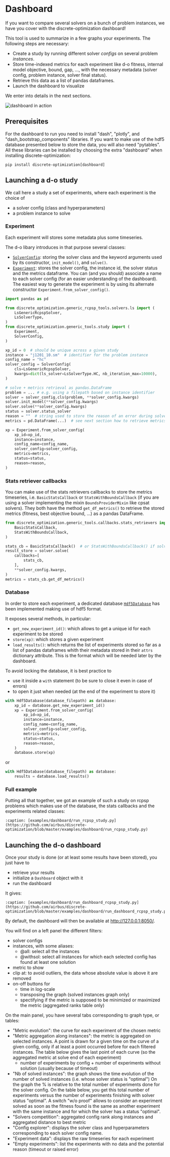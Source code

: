 
# Dashboard

If you want to compare several solvers on a bunch of problem instances, we have you cover with the discrete-optimization dashboard!

This tool is used to summarize in a few graphs your experiments.
The following steps are necessary:
- Create a study by running different solver *configs* on several problem *instances*.
- Store time-indexed metrics for each experiment like d-o fitness, internal model objective, bound, gap, ...,
  with the necessary metadata (solver config, problem instance, solver final status).
- Retrieve this data as a list of pandas dataframes.
- Launch the dashboard to visualize

We enter into details in the next sections.

![dashboard in action](dashboard.gif)

## Prerequisites

For the dashboard to run you need to install "dash", "plotly", and "dash_bootstrap_components" libraries.
If you want to make use of the hdf5 database presented below to store the data, you will also need "pytables".
All these libraries can be installed by choosing the extra "dashboard" when installing discrete-optimization:
```shell
pip install discrete-optimization[dashboard]
```


## Launching a d-o study

We call here a study a set of experiments, where each experiment is the choice of
- a solver config (class and hyperparameters)
- a problem instance to solve

### Experiment
Each experiment will stores some metadata plus some timeseries.

The d-o libary introduces in that purpose several classes:
- [`SolverConfig`](api/discrete_optimization.generic_tools.study.rst#discrete_optimization.generic_tools.study.experiment.SolverConfig):
storing the solver class and the keyword arguments used by its constructor, `init_model()`, and `solve()`.
- [`Experiment`](api/discrete_optimization.generic_tools.study.rst#discrete_optimization.generic_tools.study.experiment.Experiment):
stores the solver config, the instance id, the solver status and the metrics dataframe. You can (and you should) associate a name to
each solver config (for an easier understanding of the dashboard). The easiest way to generate the experiment is by using its alternate constructor
`Experiment.from_solver_config()`.

```python
import pandas as pd

from discrete_optimization.generic_rcpsp_tools.solvers.ls import (
    LsGenericRcpspSolver,
    LsSolverType,
)
from discrete_optimization.generic_tools.study import (
    Experiment,
    SolverConfig,
)

xp_id = 0  # should be unique across a given study
instance = "j1201_10.sm"  # identifier for the problem instance
config_name = "hc"
solver_config = SolverConfig(
    cls=LsGenericRcpspSolver,
    kwargs=dict(ls_solver=LsSolverType.HC, nb_iteration_max=10000),
)

# solve + metrics retrieval as pandas.DataFrame
problem = ... # e.g. using a filepath based on instance identifier
solver = solver_config.cls(problem, **solver_config.kwargs)
solver.init_model(**solver_config.kwargs)
solver.solve(**solver_config.kwargs)
status = solver.status_solver
reason = ""  # string used to store the reason of an error during solve
metrics = pd.DataFrame(...)  # see next section how to retrieve metrics

xp = Experiment.from_solver_config(
    xp_id=xp_id,
    instance=instance,
    config_name=config_name,
    solver_config=solver_config,
    metrics=metrics,
    status=status,
    reason=reason,
)
```

### Stats retriever callbacks
You can make use of the stats retrievers callbacks to store the metrics timeseries, i.e. `BasicStatsCallback` or
`StatsWithBoundsCallback` (if you are using a solver implementing the mixin `BoundsProviderMixin` like cpsat solvers).
They both have the method `get_df_metrics()` to retrieve the stored metrics (fitness, best objective bound, ...) as a pandas
DataFrame.

```python
from discrete_optimization.generic_tools.callbacks.stats_retrievers import (
    BasicStatsCallback,
    StatsWithBoundsCallback,
)

stats_cb = BasicStatsCallback()  # or StatsWithBoundsCallback() if solver provides internal objective value and bound?
result_store = solver.solve(
    callbacks=[
        stats_cb,
    ],
    **solver_config.kwargs,
)
metrics = stats_cb.get_df_metrics()
```


### Database
In order to store each experiment, a dedicated database [`Hdf5Database`](api/discrete_optimization.generic_tools.study.rst#discrete_optimization.generic_tools.study.database.Hdf5Database)
has been implemented making use of hdf5 format.

It exposes several methods, in particular:
- `get_new_experiment_id()`: which allows to get a unique id for each experiment to be stored
- `store(xp)`: which stores a given experiment
- `load_results()`: which returns the list of experiments stored so far as a list of pandas dataframes whith their metadata stored
  in their `attrs` dictionary attribute. This is the format which will be needed later by the dashboard.

To avoid locking the database, it is best practice to
- use it inside a `with` statement (to be sure to close it even in case of errors)
- to open it just when needed (at the end of the experiment to store it)

```python
with Hdf5Database(database_filepath) as database:
    xp_id = database.get_new_experiment_id()
    xp = Experiment.from_solver_config(
        xp_id=xp_id,
        instance=instance,
        config_name=config_name,
        solver_config=solver_config,
        metrics=metrics,
        status=status,
        reason=reason,
    )
    database.store(xp)
```

or
```python
with Hdf5Database(database_filepath) as database:
    results = database.load_results()
```

### Full example

Putting all that together, we got an example of such a study on rcpsp problems
which makes use of the database, the stats callbacks and the experiments related classes:

```{literalinclude} ../../examples/dashboard/run_rcpsp_study.py
:caption: [examples/dashboard/run_rcpsp_study.py](https://github.com/airbus/discrete-optimization/blob/master/examples/dashboard/run_rcpsp_study.py)
```


## Launching the d-o dashboard

Once your study is done (or at least some results have been stored), you just have to
- retrieve your results
- initialize a `Dashboard` object with it
- run the dashboard

It gives:
```{literalinclude} ../../examples/dashboard/run_dashboard_rcpsp_study.py
:caption: [examples/dashboard/run_dashboard_rcpsp_study.py](https://github.com/airbus/discrete-optimization/blob/master/examples/dashboard/run_dashboard_rcpsp_study.py)
```

By default, the dashboard will then be available at http://127.0.0.1:8050/.

You will find on a left panel the different filters:
- solver configs
- instances, with some aliases:
  - @all: select all the instances
  - @withsol: select all instances for which each selected config has found at least one solution
- metric to show
- clip at: to avoid outliers, the data whose absolute value is above it are removed
- on-off buttons for
  - time in log-scale
  - transposing the graph (solved instances graph only)
  - spectifying if the metric is supposed to be minimized or maximized the metric (aggregated ranks table only)

On the main panel, you have several tabs corresponding to graph type, or tables:
- "Metric evolution": the curve for each experiment of the chosen metric
- "Metric aggregation along instances": the metric is aggregated on selected instances.
  A point is drawn for a given time on the curve of a given config,
  only if at least a point occurred before for each filtered instances.
  The table below gives the last point of each curve (so the aggregated metric at solve end of each experiment)
  + number of experiments by config + number of experiments without solution (usually because of timeout)
- "Nb of solved instances": the graph shows the time evolution of the number of solved instances (i.e. whose solver status is "optimal")
  On the graph the % is relative to the total number of experiments done for the solver config. On the table below, you get
  this total number of experiments versus the number of experiments finishing with solver status "optimal".
  A switch "w/o proof" allows to consider an experiment solved as soon as the fitness found is the same as another experiment
  with the same instance and for which the solver has a status "optimal".
- "Solvers competition": aggregated config rank along instances and aggregated distance to best metric
- "Config explorer": displays the solver class and hyperparameters corresponding to each solver config name.
- "Experiment data": displays the raw timeseries for each experiment
- "Empty experiments": list the experiments with no data and the potential reason (timeout or raised error)
